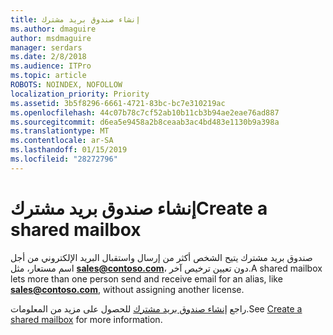 ```yaml
---
title: إنشاء صندوق بريد مشترك
ms.author: dmaguire
author: msdmaguire
manager: serdars
ms.date: 2/8/2018
ms.audience: ITPro
ms.topic: article
ROBOTS: NOINDEX, NOFOLLOW
localization_priority: Priority
ms.assetid: 3b5f8296-6661-4721-83bc-bc7e310219ac
ms.openlocfilehash: 44c07b78c7cf52ab10b11cb3b94ae2eae76ad887
ms.sourcegitcommit: d6ea5e9458a2b8ceaab3ac4bd483e1130b9a398a
ms.translationtype: MT
ms.contentlocale: ar-SA
ms.lasthandoff: 01/15/2019
ms.locfileid: "28272796"
---
```

# <a name="create-a-shared-mailbox"></a><span data-ttu-id="ce3fc-102">إنشاء صندوق بريد مشترك</span><span class="sxs-lookup"><span data-stu-id="ce3fc-102">Create a shared mailbox</span></span>

<span data-ttu-id="ce3fc-103">صندوق بريد مشترك يتيح الشخص أكثر من إرسال واستقبال البريد الإلكتروني من أجل اسم مستعار، مثل **sales@contoso.com**، دون تعيين ترخيص آخر.</span><span class="sxs-lookup"><span data-stu-id="ce3fc-103">A shared mailbox lets more than one person send and receive email for an alias, like **sales@contoso.com**, without assigning another license.</span></span>
  
<span data-ttu-id="ce3fc-104">راجع [إنشاء صندوق بريد مشترك](https://support.office.com/client/871a246d-3acd-4bba-948e-5de8be0544c9) للحصول على مزيد من المعلومات.</span><span class="sxs-lookup"><span data-stu-id="ce3fc-104">See [Create a shared mailbox](https://support.office.com/client/871a246d-3acd-4bba-948e-5de8be0544c9) for more information.</span></span> 
  


